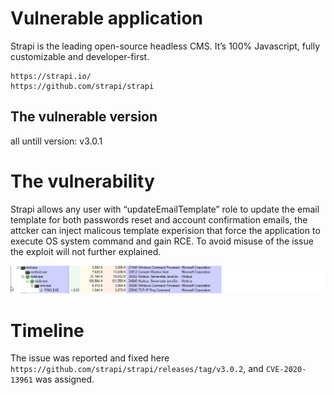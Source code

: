 Vulnerable application
======================
Strapi is the leading open-source headless CMS. It’s 100% Javascript, fully customizable and developer-first.
```
https://strapi.io/
https://github.com/strapi/strapi
```
The vulnerable version
-----------------------
all untill version: v3.0.1

The vulnerability
=================
Strapi allows any user with “updateEmailTemplate” role to update the email template for both passwords reset and account confirmation emails, the attcker can inject malicous template experision that force the application to execute OS system command and gain RCE.
To avoid misuse of the issue the exploit will not further explained.

![Alt text](rce.png?raw=true)

Timeline
========
The issue was reported and fixed here ```https://github.com/strapi/strapi/releases/tag/v3.0.2```, and ```CVE-2020-13961``` was assigned.

